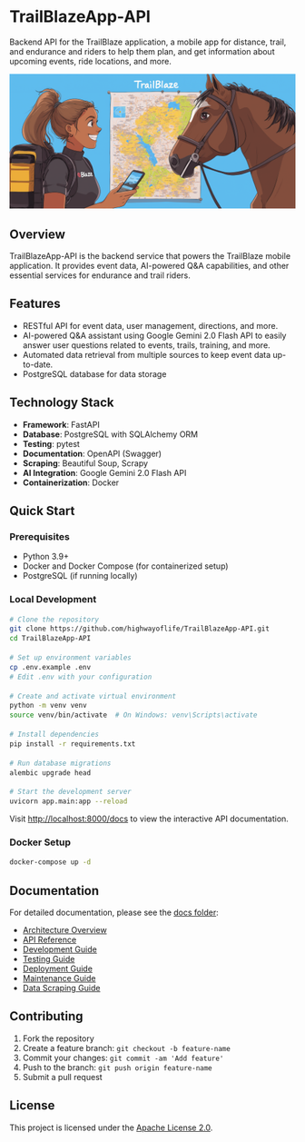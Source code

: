# TrailBlazeApp-API

Backend API for the TrailBlaze application, a mobile app for distance, trail, and endurance and riders to help them plan, and get information about upcoming events, ride locations, and more.

![TrailBlazeApp Banner](./assets/trailblaze_banner_sm.png)

## Overview

TrailBlazeApp-API is the backend service that powers the TrailBlaze mobile application. It provides event data, AI-powered Q&A capabilities, and other essential services for endurance and trail riders.

## Features

- RESTful API for event data, user management, directions, and more.
- AI-powered Q&A assistant using Google Gemini 2.0 Flash API to easily answer user questions related to events, trails, training, and more.
- Automated data retrieval from multiple sources to keep event data up-to-date.
- PostgreSQL database for data storage

## Technology Stack

- **Framework**: FastAPI
- **Database**: PostgreSQL with SQLAlchemy ORM
- **Testing**: pytest
- **Documentation**: OpenAPI (Swagger)
- **Scraping**: Beautiful Soup, Scrapy
- **AI Integration**: Google Gemini 2.0 Flash API
- **Containerization**: Docker

## Quick Start

### Prerequisites

- Python 3.9+ 
- Docker and Docker Compose (for containerized setup)
- PostgreSQL (if running locally)

### Local Development

```bash
# Clone the repository
git clone https://github.com/highwayoflife/TrailBlazeApp-API.git
cd TrailBlazeApp-API

# Set up environment variables
cp .env.example .env
# Edit .env with your configuration

# Create and activate virtual environment
python -m venv venv
source venv/bin/activate  # On Windows: venv\Scripts\activate

# Install dependencies
pip install -r requirements.txt

# Run database migrations
alembic upgrade head

# Start the development server
uvicorn app.main:app --reload
```

Visit [http://localhost:8000/docs](http://localhost:8000/docs) to view the interactive API documentation.

### Docker Setup

```bash
docker-compose up -d
```

## Documentation

For detailed documentation, please see the [docs folder](docs/README.md):

- [Architecture Overview](docs/architecture.md)
- [API Reference](docs/api_reference.md)
- [Development Guide](docs/development_guide.md)
- [Testing Guide](docs/testing_guide.md)
- [Deployment Guide](docs/deployment_guide.md)
- [Maintenance Guide](docs/maintenance_guide.md)
- [Data Scraping Guide](docs/data_scraping_guide.md)

## Contributing

1. Fork the repository
2. Create a feature branch: `git checkout -b feature-name`
3. Commit your changes: `git commit -am 'Add feature'`
4. Push to the branch: `git push origin feature-name`
5. Submit a pull request

## License

This project is licensed under the [Apache License 2.0](LICENSE).
